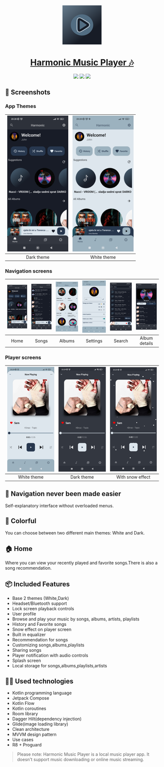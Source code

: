 <p align="center">
  <a href="https://harmonic.app">
    <img src="app/src/debug/res/drawable/icon.png" height="128">
    <h1 align="center">Harmonic Music Player 🎶</h1>
  </a>
</p>
<p align="center">
  <a href="https://github.com/pluzarev-nemanja/Harmonic" style="text-decoration:none" area-label="Android">
    <img src="https://img.shields.io/badge/Platform-Android-green.svg">
  </a>
  <a href="https://github.com/pluzarev-nemanja/Harmonic" style="text-decoration:none" area-label="Min API: 21">
    <img src="https://img.shields.io/badge/minSdkVersion-21-green.svg">
  </a>
  <a href="https://play.google.com/store/apps/details?id=com.kumCo.harmonic" style="text-decoration:none" area-label="Play Store">
    <img src="https://img.shields.io/badge/Download-Google_Play-green.svg">
  </a>

</p>

## 📱 Screenshots
### App Themes
| <img src="screenshots/homeBlack.jpg" width="200"/> | <img src="screenshots/homeWhite.jpg" width="200"/> | 
|:---:|:---:|
|Dark theme| White theme|

### Navigation screens
| <img src="screenshots/homeBlack.jpg" width="200"/>| <img src="screenshots/songsBlack.jpg" width="200"/>| <img src="screenshots/albumsWhite.jpg" width="200"/>| <img src="screenshots/settingsWhite.jpg" width="200"/>| <img src="screenshots/searchBlack.jpg" width="200"/>| <img src="screenshots/detailsBlack.jpg" width="200"/>|
|:---:|:---:|:---:|:---:|:---:|:---:|
| Home | Songs | Albums | Settings | Search | Album details |

### Player screens
| <img src="screenshots/playerWhite.jpg" width="200"/>| <img src="screenshots/playerBlack.jpg" width="200"/>| <img src="screenshots/playerBlack2.jpg" width="200"/>|
|:---:|:---:|:---:|
| White theme | Dark theme | With snow effect |


## 🧭 Navigation never been made easier 
Self-explanatory interface without overloaded menus.

## 🎨 Colorful
You can choose between two different main themes: White and Dark.

## 🏠 Home
Where you can view your recently played and
favorite songs.There is also a song recommendation.

## 📦 Included Features
-  Base 2 themes (White,Dark)
-  Headset/Bluetooth support
-  Lock screen playback controls
-  User profile
-  Browse and play your music by songs, albums, artists, playlists
-  History and Favorite songs
-  Snow effect on player screen
-  Built in equalizer
-  Recommendation for songs
-  Customizing songs,albums,playlists
-  Sharing songs
-  Player notification with audio controls
-  Splash screen
-  Local storage for songs,albums,playlists,artists

## 👨‍💻 Used technologies
-  Kotlin programming language
-  Jetpack Compose
-  Kotlin Flow
-  Kotlin coroutines
-  Room library
-  Dagger Hilt(dependency injection)
-  Glide(image loading library)
-  Clean architecture
-  MVVM design pattern
-  Use cases
-  R8 + Proguard




>Please note: Harmonic Music Player is a local music player app. It
>doesn't support music downloading or online music streaming.
